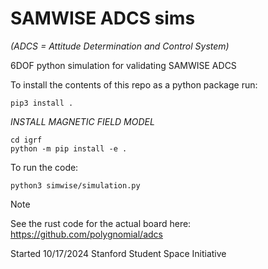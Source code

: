 # SAMWISE ADCS sims
*(ADCS = Attitude Determination and Control System)*

6DOF python simulation for validating SAMWISE ADCS

To install the contents of this repo as a python package run:
```
pip3 install .
```
*INSTALL MAGNETIC FIELD MODEL*
```
cd igrf
python -m pip install -e .
```

To run the code:
```
python3 simwise/simulation.py
```

> [!NOTE]
> See the rust code for the actual board here:
> https://github.com/polygnomial/adcs

Started 10/17/2024
Stanford Student Space Initiative
